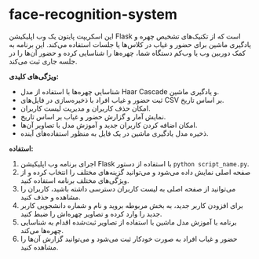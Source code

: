 # face-recognition-system
 این اسکریپت پایتون یک وب اپلیکیشن Flask است که از تکنیک‌های تشخیص چهره و یادگیری ماشین برای حضور و غیاب در کلاس‌ها یا جلسات استفاده می‌کند.
این برنامه به کمک دوربین وب یا وب‌کم دستگاه شما، چهره‌ها را شناسایی کرده و حضور آن‌ها را در جلسه جاری ثبت می‌کند.

**ویژگی‌های کلیدی:**
- شناسایی چهره‌ها با استفاده از مدل Haar Cascade و یادگیری ماشین.
- ثبت حضور و غیاب افراد با ذخیره‌سازی در فایل‌های CSV بر اساس تاریخ.
- امکان حذف کاربران و مدیریت لیست کاربران.
- نمایش آمار و گزارش حضور و غیاب بر اساس تاریخ.
- امکان اضافه کردن کاربران جدید و آموزش مدل با تصاویر آن‌ها.
- ذخیره مدل یادگیری ماشین در یک فایل به منظور استفاده‌های آینده.

**استفاده:**
1. اجرای برنامه وب اپلیکیشن Flask با استفاده از دستور `python script_name.py`.
2. صفحه اصلی نمایش داده می‌شود و می‌توانید گزینه‌های مختلف را انتخاب کرده و از ویژگی‌های مختلف برنامه استفاده کنید.
3. می‌توانید از صفحه اصلی به لیست کاربران دسترسی داشته باشید، کاربران را مشاهده و حذف کنید.
4. برای افزودن کاربر جدید، به بخش مربوطه بروید و نام و شماره دانشجویی کاربر جدید را وارد کرده و تصاویر چهره‌اش را ضبط کنید.
5. برنامه با آموزش مدل ماشین با استفاده از تصاویر ثبت‌شده اقدام به شناسایی چهره‌ها می‌کند.
6. حضور و غیاب افراد به صورت خودکار ثبت می‌شود و می‌توانید گزارش آن‌ها را مشاهده کنید.
